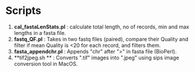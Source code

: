 # Scripts #



1. **cal_fastaLenStats.pl** : calculate total length, no of records, min and max lengths in a fasta file.
2. **fastq_QF.pl** : Takes in two fastq files (paired), compare their Quality and filter if mean Quality is <20 for each record, and filters them. 
3. **fasta_appendchr.pl** : Appends "chr" after ">" in fasta file (BioPerl).
4. **tif2jpeg.sh ** : Converts ".tif" images into ".jpeg" using sips image conversion tool in MacOS.